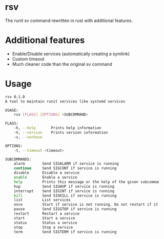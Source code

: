 # rsv
The runit sv command rewritten in rust with additional features.

# Additional features
- Enable/Disable services (automatically creating a symlink)
- Custom timeout
- Much cleaner code than the original sv command

# Usage
```bash
rsv 0.1.0
A tool to maintain runit services like systemd services

USAGE:
    rsv [FLAGS] [OPTIONS] <SUBCOMMAND>

FLAGS:
    -h, --help       Prints help information
    -V, --version    Prints version information
    -v, --verbose

OPTIONS:
    -t, --timeout <timeout>

SUBCOMMANDS:
    alarm        Send SIGALARM if service is running
    continue     Send SIGCONT if service is running
    disable      Disable a service
    enable       Enable a service
    help         Prints this message or the help of the given subcommand(s)
    hup          Send SIGHUP if service is running
    interrupt    Send SIGINT if service is running
    kill         Send SIGKILL if service is running
    list         List services
    once         Start if service is not running. Do not restart if it stops
    pause        Send SIGSTOP if service is running
    restart      Restart a service
    start        Start a service
    status       Status a service
    stop         Stop a service
    term         Send SIGTERM if service is running
```

